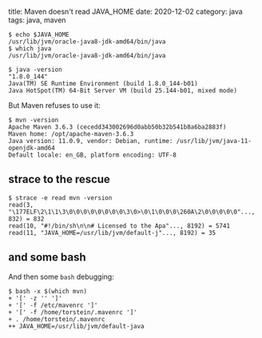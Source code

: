 title: Maven doesn't read JAVA_HOME
date: 2020-12-02
category: java
tags: java, maven

```
$ echo $JAVA_HOME
/usr/lib/jvm/oracle-java8-jdk-amd64/bin/java
$ which java
/usr/lib/jvm/oracle-java8-jdk-amd64/bin/java
```

```
$ java -version                                                                                                                          "1.8.0_144"
Java(TM) SE Runtime Environment (build 1.8.0_144-b01)
Java HotSpot(TM) 64-Bit Server VM (build 25.144-b01, mixed mode)
```

But Maven refuses to use it:
```
$ mvn -version
Apache Maven 3.6.3 (cecedd343002696d0abb50b32b541b8a6ba2883f)
Maven home: /opt/apache-maven-3.6.3
Java version: 11.0.9, vendor: Debian, runtime: /usr/lib/jvm/java-11-openjdk-amd64
Default locale: en_GB, platform encoding: UTF-8
```

## strace to the rescue
```
$ strace -e read mvn -version
read(3, "\177ELF\2\1\1\3\0\0\0\0\0\0\0\0\3\0>\0\1\0\0\0\260A\2\0\0\0\0\0"..., 832) = 832
read(10, "#!/bin/sh\n\n# Licensed to the Apa"..., 8192) = 5741
read(11, "JAVA_HOME=/usr/lib/jvm/default-j"..., 8192) = 35
```

## and some bash
And then some `bash` debugging:
```
$ bash -x $(which mvn)
+ '[' -z '' ']'
+ '[' -f /etc/mavenrc ']'
+ '[' -f /home/torstein/.mavenrc ']'
+ . /home/torstein/.mavenrc
++ JAVA_HOME=/usr/lib/jvm/default-java
```


